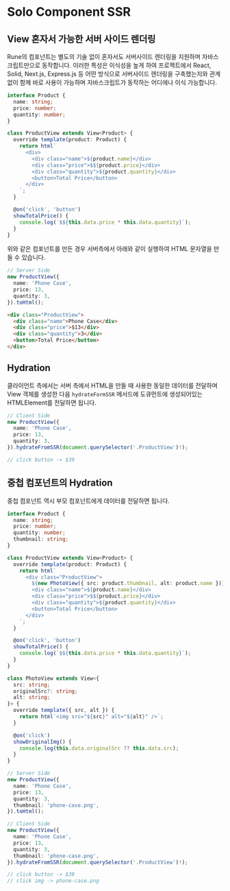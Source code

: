 # Solo Component SSR

## View 혼자서 가능한 서버 사이드 렌더링

Rune의 컴포넌트는 별도의 기술 없이 혼자서도 서버사이드 렌더링을 지원하며 자바스크립트만으로 동작합니다. 이러한 특성은 이식성을 높게 하여 프로젝트에서 React, Solid, Next.js, Express.js 등 어떤 방식으로 서버사이드 렌더링을 구축했는지와 관계없이 함께 바로 사용이 가능하며 자바스크립트가 동작하는 어디에나 이식 가능합니다.

```typescript
interface Product {
  name: string;
  price: number;
  quantity: number;
}

class ProductView extends View<Product> {
  override template(product: Product) {
    return html`
      <div>
        <div class="name">${product.name}</div>
        <div class="price">$${product.price}</div>
        <div class="quantity">${product.quantity}</div>
        <button>Total Price</button>
      </div>
    `;
  }

  @on('click', 'button')
  showTotalPrice() {
    console.log(`$${this.data.price * this.data.quantity}`);
  }
}
```

위와 같은 컴포넌트를 만든 경우 서버측에서 아래와 같이 실행하여 HTML 문자열을 만들 수 있습니다.

```typescript
// Server Side
new ProductView({
  name: 'Phone Case',
  price: 13,
  quantity: 3,
}).toHtml();
```

```html
<div class="ProductView">
  <div class="name">Phone Case</div>
  <div class="price">$13</div>
  <div class="quantity">3</div>
  <button>Total Price</button>
</div>
```

## Hydration

클라이언트 측에서는 서버 측에서 HTML을 만들 때 사용한 동일한 데이터를 전달하며 View 객체를 생성한 다음 `hydrateFormSSR` 메서드에 도큐먼트에 생성되어있는 HTMLElement를 전달하면 됩니다. 

```typescript
// Client Side
new ProductView({
  name: 'Phone Case',
  price: 13,
  quantity: 3,
}).hydrateFromSSR(document.querySelector('.ProductView')!);

// click button -> $39
```

## 중첩 컴포넌트의 Hydration

중첩 컴포넌트 역시 부모 컴포넌트에게 데이터를 전달하면 됩니다. 

```typescript
interface Product {
  name: string;
  price: number;
  quantity: number;
  thumbnail: string;
}

class ProductView extends View<Product> {
  override template(product: Product) {
    return html`
      <div class="ProductView">
        ${new PhotoView({ src: product.thumbnail, alt: product.name })}
        <div class="name">${product.name}</div>
        <div class="price">$${product.price}</div>
        <div class="quantity">${product.quantity}</div>
        <button>Total Price</button>
      </div>
    `;
  }

  @on('click', 'button')
  showTotalPrice() {
    console.log(`$${this.data.price * this.data.quantity}`);
  }
}

class PhotoView extends View<{
  src: string;
  originalSrc?: string;
  alt: string;
}> {
  override template({ src, alt }) {
    return html`<img src="${src}" alt="${alt}" />`;
  }

  @on('click')
  showOriginalImg() {
    console.log(this.data.originalSrc ?? this.data.src);
  }
}
```

```typescript
// Server Side
new ProductView({
  name: 'Phone Case',
  price: 13,
  quantity: 3,
  thumbnail: 'phone-case.png',
}).toHtml();

// Client Side
new ProductView({
  name: 'Phone Case',
  price: 13,
  quantity: 3,
  thumbnail: 'phone-case.png',
}).hydrateFromSSR(document.querySelector('.ProductView')!);

// click button -> $39
// click img -> phone-case.png
```



